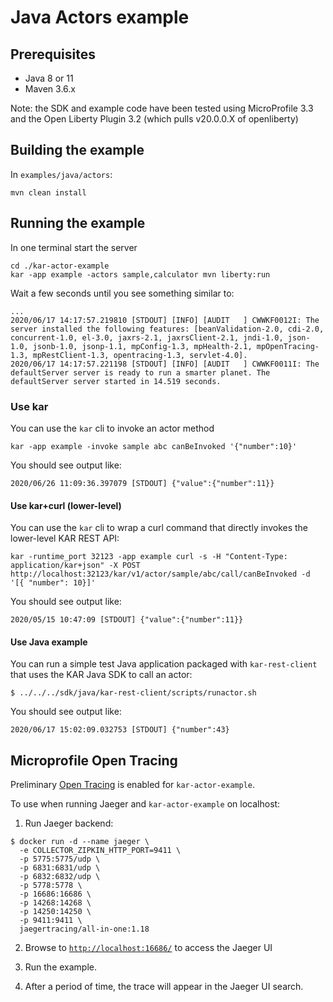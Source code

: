 # Java Actors example

## Prerequisites
- Java 8 or 11
- Maven 3.6.x

Note: the SDK and example code have been tested using MicroProfile 3.3 and the Open Liberty Plugin 3.2 (which pulls v20.0.0.X of openliberty)

## Building the example

In `examples/java/actors`:
```shell
mvn clean install
```

## Running the example
In one terminal start the server
```shell
cd ./kar-actor-example
kar -app example -actors sample,calculator mvn liberty:run
```

Wait a few seconds until you see something similar to:
```shell
...
2020/06/17 14:17:57.219810 [STDOUT] [INFO] [AUDIT   ] CWWKF0012I: The server installed the following features: [beanValidation-2.0, cdi-2.0, concurrent-1.0, el-3.0, jaxrs-2.1, jaxrsClient-2.1, jndi-1.0, json-1.0, jsonb-1.0, jsonp-1.1, mpConfig-1.3, mpHealth-2.1, mpOpenTracing-1.3, mpRestClient-1.3, opentracing-1.3, servlet-4.0].
2020/06/17 14:17:57.221198 [STDOUT] [INFO] [AUDIT   ] CWWKF0011I: The defaultServer server is ready to run a smarter planet. The defaultServer server started in 14.519 seconds.
```

### Use kar
You can use the `kar` cli to invoke an actor method
```shell
kar -app example -invoke sample abc canBeInvoked '{"number":10}'
```

You should see output like:
```shell
2020/06/26 11:09:36.397079 [STDOUT] {"value":{"number":11}}
```

#### Use kar+curl (lower-level)
You can use the `kar` cli to wrap a curl command that directly invokes the lower-level KAR REST API:
```shell
kar -runtime_port 32123 -app example curl -s -H "Content-Type: application/kar+json" -X POST http://localhost:32123/kar/v1/actor/sample/abc/call/canBeInvoked -d '[{ "number": 10}]'
```

You should see output like:
```shell
2020/05/15 10:47:09 [STDOUT] {"value":{"number":11}}
```

#### Use Java example
You can run a simple test Java application packaged with `kar-rest-client` that uses the KAR Java SDK to call an actor:

```shell
$ ../../../sdk/java/kar-rest-client/scripts/runactor.sh
```
You should see output like:
```shell
2020/06/17 15:02:09.032753 [STDOUT] {"number":43}
```

## Microprofile Open Tracing
Preliminary [Open Tracing](https://opentracing.io/) is enabled for `kar-actor-example`.  

To use when running Jaeger and `kar-actor-example` on localhost:

1. Run Jaeger backend:
```
$ docker run -d --name jaeger \
  -e COLLECTOR_ZIPKIN_HTTP_PORT=9411 \
  -p 5775:5775/udp \
  -p 6831:6831/udp \
  -p 6832:6832/udp \
  -p 5778:5778 \
  -p 16686:16686 \
  -p 14268:14268 \
  -p 14250:14250 \
  -p 9411:9411 \
  jaegertracing/all-in-one:1.18
  ```

2. Browse to  [`http://localhost:16686/`](http://localhost:16686/) to access the Jaeger UI

3. Run the example.

4. After a period of time, the trace will appear in the Jaeger UI search.


